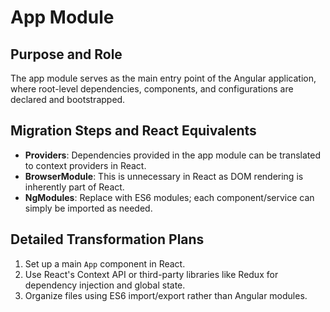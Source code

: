 # App Module

## Purpose and Role
The app module serves as the main entry point of the Angular application, where root-level dependencies, components, and configurations are declared and bootstrapped.

## Migration Steps and React Equivalents
- **Providers**: Dependencies provided in the app module can be translated to context providers in React.
- **BrowserModule**: This is unnecessary in React as DOM rendering is inherently part of React.
- **NgModules**: Replace with ES6 modules; each component/service can simply be imported as needed.

## Detailed Transformation Plans
1. Set up a main `App` component in React.
2. Use React's Context API or third-party libraries like Redux for dependency injection and global state.
3. Organize files using ES6 import/export rather than Angular modules.